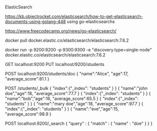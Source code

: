ElasticSearch

https://kb.objectrocket.com/elasticsearch/how-to-get-elasticsearch-documents-using-golang-448
using go-elasticsearchs

https://www.freecodecamp.org/news/go-elasticsearch/

docker pull docker.elastic.co/elasticsearch/elasticsearch:7.6.2

docker run -p 9200:9200 -p 9300:9300 -e "discovery.type=single-node" docker.elastic.co/elasticsearch/elasticsearch:7.6.2


GET localhost:9200
PUT localhost/9200/students

POST localhost:9200/students/doc
{
	"name":"Alice",
	"age":17,
	"average_score":81.1
}


POST /students/_bulk
{ "index":{"_index": "students" } }
{ "name":"john doe","age":18, "average_score":77.7 }
{ "index":{"_index": "students" } }
{ "name":"bob","age":16, "average_score":65.5 }
{ "index":{"_index": "students" } }
{ "name":"mary doe","age":18, "average_score":97.7 }
{ "index":{"_index": "students" } }
{ "name":"eve","age":15, "average_score":98.9 }



 POST localhost:9200/_search
{
    "query" : {
        "match" : { "name" : "doe" }
    }
}




